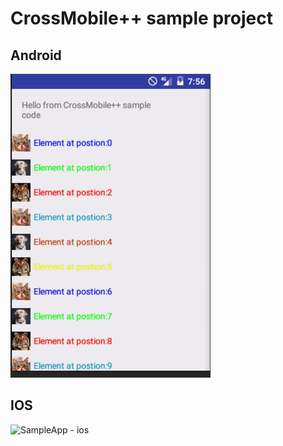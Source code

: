 # CrossMobile++ sample project

## Android
![SampleApp - android](/README/android-sample-app.gif)

## IOS
![SampleApp - ios](/README/ios-simulator-sample-app.gif)
